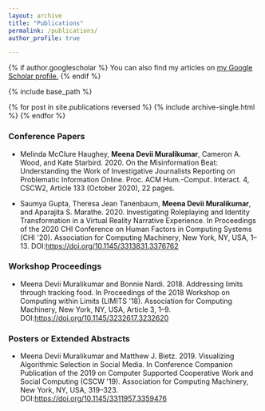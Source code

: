 ```yaml
---
layout: archive
title: "Publications"
permalink: /publications/
author_profile: true

---
```


{% if author.googlescholar %}
  You can also find my articles on <u><a href="{{author.googlescholar}}">my Google Scholar profile</a>.</u>
{% endif %}

{% include base_path %}

{% for post in site.publications reversed %}
  {% include archive-single.html %}
{% endfor %}

### Conference Papers


<i class="ai ai-acm" style="font-size: 1.2em;"></i>


  * Melinda McClure Haughey, **Meena Devii Muralikumar**, Cameron A. Wood, and Kate Starbird. 2020. On the Misinformation Beat: Understanding the Work of Investigative Journalists Reporting on Problematic Information Online. Proc. ACM Hum.-Comput. Interact. 4, CSCW2, Article 133 (October 2020), 22 pages. 
 <a href="https://doi.org/10.1145/3415204"><i class="ai ai-acm" style="font-size: 2.2em; color:#62c462"></i></a>

  * Saumya Gupta, Theresa Jean Tanenbaum, **Meena Devii Muralikumar**, and Aparajita S. Marathe. 2020. Investigating Roleplaying and Identity Transformation in a Virtual Reality Narrative Experience. In Proceedings of the 2020 CHI Conference on Human Factors in Computing Systems (CHI '20). Association for Computing Machinery, New York, NY, USA, 1–13. DOI:https://doi.org/10.1145/3313831.3376762


### Workshop Proceedings
  
  * Meena Devii Muralikumar and Bonnie Nardi. 2018. Addressing limits through tracking food. In Proceedings of the 2018 Workshop on Computing within Limits (LIMITS '18). Association for Computing Machinery, New York, NY, USA, Article 3, 1–9. DOI:https://doi.org/10.1145/3232617.3232620


### Posters or Extended Abstracts

  * Meena Devii Muralikumar and Matthew J. Bietz. 2019. Visualizing Algorithmic Selection in Social Media. In Conference Companion Publication of the 2019 on Computer Supported Cooperative Work and Social Computing (CSCW '19). Association for Computing Machinery, New York, NY, USA, 319–323. DOI:https://doi.org/10.1145/3311957.3359476
